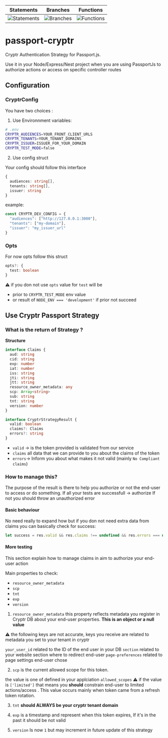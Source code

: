 | Statements                | Branches                | Functions                |
| ------------------------- | ----------------------- | ------------------------ |
| ![Statements](https://img.shields.io/badge/statements-97.72%25-brightgreen.svg?style=flat) | ![Branches](https://img.shields.io/badge/branches-94.04%25-brightgreen.svg?style=flat) | ![Functions](https://img.shields.io/badge/functions-100%25-brightgreen.svg?style=flat) |


# passport-cryptr

Cryptr Authentication Strategy for Passport.js.

Use it in your Node/Express/Nest project when you are using PassportJs to authorize actions or access on specific controller routes

## Configuration

### CryptrConfig

You have two choices :

1. Use Environnment variables:

  ```bash
  # .env
  CRYPTR_AUDIENCES=YOUR_FRONT_CLIENT_URLS
  CRYPTR_TENANTS=YOUR_TENANT_DOMAINS
  CRYPTR_ISSUER=ISSUER_FOR_YOUR_DOMAIN
  CRYPTR_TEST_MODE=false
  ```

2. Use config struct

Your config should follow this interface

```typescript
{
  audiences: string[],
  tenants: string[],
  issuer: string
}
```

example:

```typescript
const CRYPTR_DEV_CONFIG = {
  "audiences": ["http://127.0.0.1:3000"],
  "tenants": ["my-domain"],
  "issuer": "my_issuer_url"
}
```

### Opts

For now opts follow this struct

```typescript
opts?: {
  test: boolean
}
```

:warning: if you don not use `opts` value for `test` will be

- prior to `CRYPTR_TEST_MODE` env value
- or result of `NODE_ENV === 'development'` if prior not succeed

## Use Cryptr Passport Strategy

### What is the return of Strategy ?

**Structure**

```typescript
interface Claims {
  aud: string
  cid: string
  exp: number
  iat: number
  iss: string
  jti: string
  jtt: string
  resource_owner_metadata: any
  scp: Array<string>
  sub: string
  tnt: string
  version: number
}

interface CryptrStrategyResult {
  valid: boolean
  claims?: Claims
  errors?: string
}
```

- `valid` -> is the token provided is validated from our service
- `claims` all data that we can provide to you about the claims of the token
- `errors`-> Inform you about what makes it not valid (mainly `No Compliant claims`)

### How to manage this?

The purpose of the result is there to help you authorize or not the end-user to access or do something.
If all your tests are successfull -> authorize
If not you should throw an unauthorized error

#### Basic behaviour

No need really to expand how but if you don not need extra data from claims you can basically check for success:

```js
let success = res.valid && res.claims !== undefined && res.errors === undefined
```

#### More testing

This section explain how to manage claims in aim to authorize your end-user action

Main properties to check:

- `resource_owner_metadata`
- `scp`
- `tnt`
- `exp`
- `version`

1. `resource_owner_metadata` this property reflects metadata you register in Cryptr DB about your end-user properties. **This is an object or a null value**

  :warning: the following keys are not accurate, keys you receive are related to metadata you set to your tenant in cryptr

  `your_user_id` related to the ID of the end user in your DB
  `section` related to your website section where to redirect end-user
  `page-preferences` related to page settings end-user chose

2. `scp` is the current allowed scope for this token.
  
  the value is one of defined in your applciation `allowed_scopes`
  :warning: if the value is `['limited']` that means you **should** constrain end-user to limited actions/access . This value occurs mainly when token came from a refresh token rotation.

3. `tnt` **should ALWAYS be your cryptr tenant domain**

4. `exp` is a timestamp and represent when this token expires, If it's in the past it should be not valid

5. `version` Is now `1` but may increment in future update of this strategy